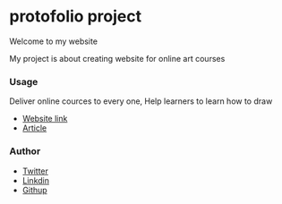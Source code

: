 <!DOCTYPE html>
<html>
    <head>
        <meta charset="UTF-8" />
    </head>
</html>
<body>
    <h1>protofolio project</h1>
    <p>Welcome to my website</p>
    <p>My project is about creating website for online art courses</p>
    <h3>Usage</h3>
    <p>Deliver online cources to every one, Help learners to learn how to draw</p>
    <ul>
        <li><a href="">Website link</a></li>
        <li><a href="">Article</a></li>
    </ul>
    <h3>Author</h3>
    <ul>
        <li><a href="">Twitter</a></li>
        <li><a href="">Linkdin</a></li>
        <li><a href="">Githup</a></li>
    </ul>
</body>
